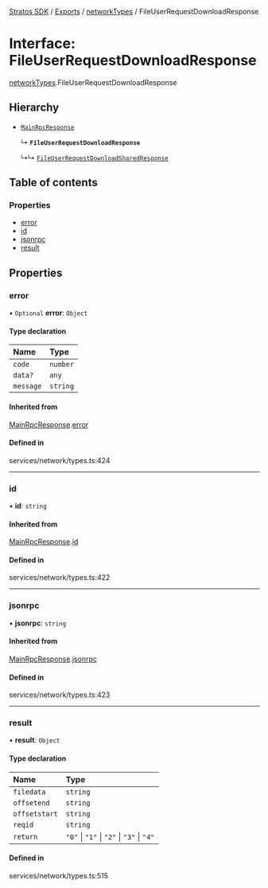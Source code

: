 [Stratos SDK](../README.md) / [Exports](../modules.md) / [networkTypes](../modules/networkTypes.md) / FileUserRequestDownloadResponse

# Interface: FileUserRequestDownloadResponse

[networkTypes](../modules/networkTypes.md).FileUserRequestDownloadResponse

## Hierarchy

- [`MainRpcResponse`](networkTypes.MainRpcResponse.md)

  ↳ **`FileUserRequestDownloadResponse`**

  ↳↳ [`FileUserRequestDownloadSharedResponse`](networkTypes.FileUserRequestDownloadSharedResponse.md)

## Table of contents

### Properties

- [error](networkTypes.FileUserRequestDownloadResponse.md#error)
- [id](networkTypes.FileUserRequestDownloadResponse.md#id)
- [jsonrpc](networkTypes.FileUserRequestDownloadResponse.md#jsonrpc)
- [result](networkTypes.FileUserRequestDownloadResponse.md#result)

## Properties

### error

• `Optional` **error**: `Object`

#### Type declaration

| Name | Type |
| :------ | :------ |
| `code` | `number` |
| `data?` | `any` |
| `message` | `string` |

#### Inherited from

[MainRpcResponse](networkTypes.MainRpcResponse.md).[error](networkTypes.MainRpcResponse.md#error)

#### Defined in

services/network/types.ts:424

___

### id

• **id**: `string`

#### Inherited from

[MainRpcResponse](networkTypes.MainRpcResponse.md).[id](networkTypes.MainRpcResponse.md#id)

#### Defined in

services/network/types.ts:422

___

### jsonrpc

• **jsonrpc**: `string`

#### Inherited from

[MainRpcResponse](networkTypes.MainRpcResponse.md).[jsonrpc](networkTypes.MainRpcResponse.md#jsonrpc)

#### Defined in

services/network/types.ts:423

___

### result

• **result**: `Object`

#### Type declaration

| Name | Type |
| :------ | :------ |
| `filedata` | `string` |
| `offsetend` | `string` |
| `offsetstart` | `string` |
| `reqid` | `string` |
| `return` | ``"0"`` \| ``"1"`` \| ``"2"`` \| ``"3"`` \| ``"4"`` |

#### Defined in

services/network/types.ts:515
